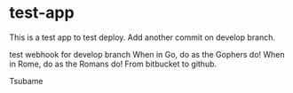 # test-app

This is a test app to test deploy.
Add another commit on develop branch.

test webhook for develop branch
When in Go, do as the Gophers do!
When in Rome, do as the Romans do!
From bitbucket to github.

Tsubame
